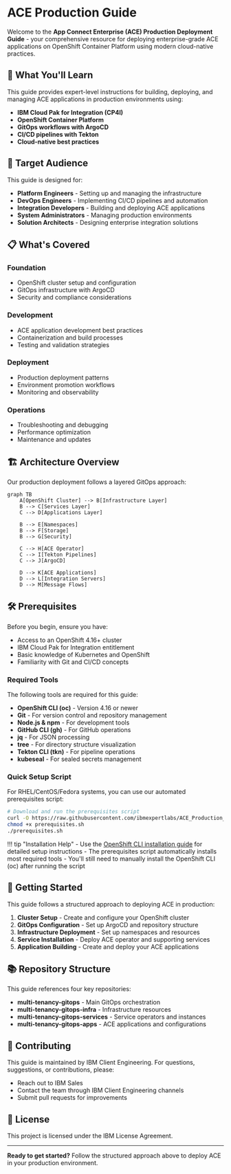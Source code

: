 # ACE Production Guide

Welcome to the **App Connect Enterprise (ACE) Production Deployment Guide** - your comprehensive resource for deploying enterprise-grade ACE applications on OpenShift Container Platform using modern cloud-native practices.

## 🚀 What You'll Learn

This guide provides expert-level instructions for building, deploying, and managing ACE applications in production environments using:

- **IBM Cloud Pak for Integration (CP4I)**
- **OpenShift Container Platform**
- **GitOps workflows with ArgoCD**
- **CI/CD pipelines with Tekton**
- **Cloud-native best practices**

## 🎯 Target Audience

This guide is designed for:

- **Platform Engineers** - Setting up and managing the infrastructure
- **DevOps Engineers** - Implementing CI/CD pipelines and automation
- **Integration Developers** - Building and deploying ACE applications
- **System Administrators** - Managing production environments
- **Solution Architects** - Designing enterprise integration solutions

## 📋 What's Covered

### Foundation
- OpenShift cluster setup and configuration
- GitOps infrastructure with ArgoCD
- Security and compliance considerations

### Development
- ACE application development best practices
- Containerization and build processes
- Testing and validation strategies

### Deployment
- Production deployment patterns
- Environment promotion workflows
- Monitoring and observability

### Operations
- Troubleshooting and debugging
- Performance optimization
- Maintenance and updates

## 🏗️ Architecture Overview

Our production deployment follows a layered GitOps approach:

```mermaid
graph TB
    A[OpenShift Cluster] --> B[Infrastructure Layer]
    B --> C[Services Layer]
    C --> D[Applications Layer]
    
    B --> E[Namespaces]
    B --> F[Storage]
    B --> G[Security]
    
    C --> H[ACE Operator]
    C --> I[Tekton Pipelines]
    C --> J[ArgoCD]
    
    D --> K[ACE Applications]
    D --> L[Integration Servers]
    D --> M[Message Flows]
```

## 🛠️ Prerequisites

Before you begin, ensure you have:

- Access to an OpenShift 4.16+ cluster
- IBM Cloud Pak for Integration entitlement
- Basic knowledge of Kubernetes and OpenShift
- Familiarity with Git and CI/CD concepts

### Required Tools

The following tools are required for this guide:

- **OpenShift CLI (oc)** - Version 4.16 or newer
- **Git** - For version control and repository management
- **Node.js & npm** - For development tools
- **GitHub CLI (gh)** - For GitHub operations
- **jq** - For JSON processing
- **tree** - For directory structure visualization
- **Tekton CLI (tkn)** - For pipeline operations
- **kubeseal** - For sealed secrets management

### Quick Setup Script

For RHEL/CentOS/Fedora systems, you can use our automated prerequisites script:

```bash
# Download and run the prerequisites script
curl -O https://raw.githubusercontent.com/ibmexpertlabs/ACE_Production_Guide/main/prerequisites.sh
chmod +x prerequisites.sh
./prerequisites.sh
```

!!! tip "Installation Help"
    - Use the [OpenShift CLI installation guide](https://docs.openshift.com/container-platform/4.16/cli_reference/openshift_cli/getting-started-cli.html) for detailed setup instructions
    - The prerequisites script automatically installs most required tools
    - You'll still need to manually install the OpenShift CLI (oc) after running the script

## 🚦 Getting Started

This guide follows a structured approach to deploying ACE in production:

1. **Cluster Setup** - Create and configure your OpenShift cluster
2. **GitOps Configuration** - Set up ArgoCD and repository structure  
3. **Infrastructure Deployment** - Set up namespaces and resources
4. **Service Installation** - Deploy ACE operator and supporting services
5. **Application Building** - Create and deploy your ACE applications

## 📚 Repository Structure

This guide references four key repositories:

- **multi-tenancy-gitops** - Main GitOps orchestration
- **multi-tenancy-gitops-infra** - Infrastructure resources
- **multi-tenancy-gitops-services** - Service operators and instances
- **multi-tenancy-gitops-apps** - ACE applications and configurations

## 🤝 Contributing

This guide is maintained by IBM Client Engineering. For questions, suggestions, or contributions, please:

- Reach out to IBM Sales
- Contact the team through IBM Client Engineering channels
- Submit pull requests for improvements

## 📄 License

This project is licensed under the IBM License Agreement.

---

**Ready to get started?** Follow the structured approach above to deploy ACE in your production environment. 